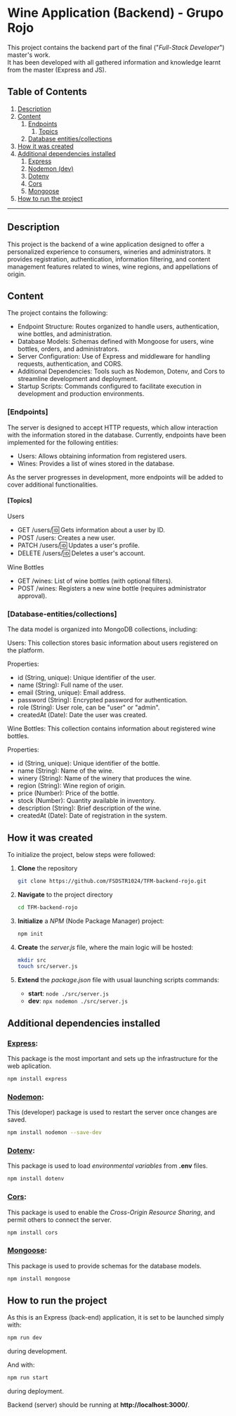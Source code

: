 # Wine Application (Backend) - Grupo Rojo
This project contains the backend part of the final ("*Full-Stack Developer*") master's work.  
It has been developed with all gathered information and knowledge learnt from the master (Express and JS).

## Table of Contents
1. [Description](#description)
2. [Content](#content)
    1. [Endpoints](#endpoints)
        1. [Topics](#topics)
    2. [Database entities/collections](#Database-entities/collections)
3. [How it was created](#how-it-was-created)
4. [Additional dependencies installed](#additional-dependencies-installed)
    1. [Express](#express)
    2. [Nodemon (dev)](#nodemon)
    3. [Dotenv](#dotenv)
    3. [Cors](#cors)
    3. [Mongoose](#mongoose)
5. [How to run the project](#how-to-run-the-project)

---

## Description

This project is the backend of a wine application designed to offer a personalized experience to consumers, wineries and administrators. It provides registration, authentication, information filtering, and content management features related to wines, wine regions, and appellations of origin.

## Content

The project contains the following:

- Endpoint Structure: Routes organized to handle users, authentication, wine bottles, and administration.
- Database Models: Schemas defined with Mongoose for users, wine bottles, orders, and administrators.
- Server Configuration: Use of Express and middleware for handling requests, authentication, and CORS.
- Additional Dependencies: Tools such as Nodemon, Dotenv, and Cors to streamline development and deployment.
- Startup Scripts: Commands configured to facilitate execution in development and production environments.

### **[Endpoints]**

The server is designed to accept HTTP requests, which allow interaction with the information stored in the database. Currently, endpoints have been implemented for the following entities:

- Users: Allows obtaining information from registered users.
- Wines: Provides a list of wines stored in the database.

As the server progresses in development, more endpoints will be added to cover additional functionalities.

#### **[Topics]**

Users

- GET /users/:id: Gets information about a user by ID.
- POST /users: Creates a new user.
- PATCH /users/:id: Updates a user's profile.
- DELETE /users/:id: Deletes a user's account.

Wine Bottles

- GET /wines: List of wine bottles (with optional filters).
- POST /wines: Registers a new wine bottle (requires administrator approval).

### **[Database-entities/collections]**

The data model is organized into MongoDB collections, including:

Users: This collection stores basic information about users registered on the platform.

Properties:

- id (String, unique): Unique identifier of the user.
- name (String): Full name of the user.
- email (String, unique): Email address.
- password (String): Encrypted password for authentication.
- role (String): User role, can be "user" or "admin".
- createdAt (Date): Date the user was created.

Wine Bottles: This collection contains information about registered wine bottles.

Properties:

- id (String, unique): Unique identifier of the bottle.
- name (String): Name of the wine.
- winery (String): Name of the winery that produces the wine.
- region (String): Wine region of origin.
- price (Number): Price of the bottle.
- stock (Number): Quantity available in inventory.
- description (String): Brief description of the wine.
- createdAt (Date): Date of registration in the system.

## How it was created

To initialize the project, below steps were followed:

1. **Clone** the repository
    ```bash
    git clone https://github.com/FSDSTR1024/TFM-backend-rojo.git
    ```

2. **Navigate** to the project directory
    ```bash
    cd TFM-backend-rojo
    ```

3. **Initialize** a *NPM* (Node Package Manager) project:
    ```bash
    npm init
    ```

4. **Create** the *server.js* file, where the main logic will be hosted:
    ```bash
    mkdir src
    touch src/server.js
    ```

5. **Extend** the *package.json* file with usual launching scripts commands:
    - **start**: ```node ./src/server.js```
    - **dev**: ```npx nodemon ./src/server.js```

## Additional dependencies installed

### **[Express](https://expressjs.com/es/)**:

This package is the most important and sets up the infrastructure for the web aplication.

```bash
npm install express
```

### **[Nodemon](https://nodemon.io/)**:

This (developer) package is used to restart the server once changes are saved.

```bash
npm install nodemon --save-dev
```

### **[Dotenv](https://www.dotenv.org/)**:

This package is used to load *environmental variables* from **.env** files.

```bash
npm install dotenv
```

### **[Cors](https://en.wikipedia.org/wiki/Cross-origin_resource_sharing)**:

This package is used to enable the *Cross-Origin Resource Sharing*, and permit others to connect the server.

```bash
npm install cors
```

### **[Mongoose](https://mongoosejs.com/)**:

This package is used to provide schemas for the database models.

```bash
npm install mongoose
```

## How to run the project

As this is an Express (back-end) application, it is set to be launched simply with:
```bash
npm run dev
```
during development.

And with:
```bash
npm run start
```
during deployment.

Backend (server) should be running at **http://localhost:3000/**.